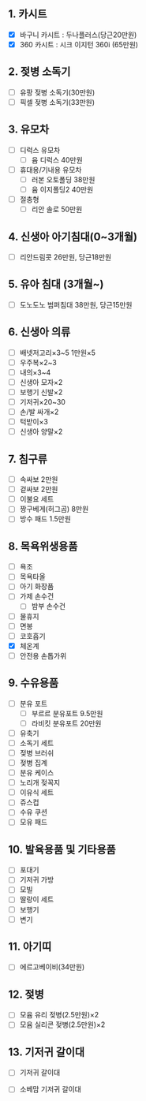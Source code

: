 ## 1. 카시트
- [x] 바구니 카시트 : 두나플러스(당근20만원)
- [x] 360 카시트 : 시크 이지턴 360i (65만원)

## 2. 젖병 소독기
- [ ] 유팡 젖병 소독기(30만원)
- [ ] 픽셀 젖병 소독기(33만원)

## 3. 유모차
- [ ] 디럭스 유모차
	- [ ] 윰 디럭스 40만원
- [ ] 휴대용/기내용 유모차
	- [ ] 러본 오토폴딩 38만원
	- [ ] 윰 이지폴딩2 40만원
- [ ] 절충형
	- [ ] 리안 솔로 50만원

## 4. 신생아 아기침대(0~3개월)
- [ ] 리안드림콧 26만원, 당근18만원

## 5. 유아 침대 (3개월~)
- [ ] 도노도노 범퍼침대 38만원, 당근15만원

## 6. 신생아 의류
- [ ] 배넷저고리×3~5 1만원×5
- [ ] 우주복×2~3 
- [ ] 내의×3~4
- [ ] 신생아 모자×2
- [ ] 보행기 신발×2
- [ ] 기저귀×20~30
- [ ] 손/발 싸개×2
- [ ] 턱받이×3
- [ ] 신생아 양말×2

## 7. 침구류
- [ ] 속싸보 2만원
- [ ] 겉싸보 2만원
- [ ] 이불요 세트
- [ ] 짱구베게(허그곰) 8만원
- [ ] 방수 패드 1.5만원

## 8. 목욕위생용품
- [ ] 욕조
- [ ] 목욕타올
- [ ] 아기 화장품
- [ ] 가제 손수건
	- [ ] 밤부 손수건
- [ ] 물휴지
- [ ] 면봉
- [ ] 코호흡기
- [x] 체온계
- [ ] 안전용 손톱가위

## 9. 수유용품
- [ ] 분유 포트
	- [ ] 부르르 분유포트 9.5만원
	- [ ] 라비킷 분유포트 20만원
- [ ] 유축기
- [ ] 소독기 세트
- [ ] 젖병 브러쉬
- [ ] 젖병 집계
- [ ] 분유 케이스
- [ ] 노리개 젖꼭지
- [ ] 이유식 세트
- [ ] 쥬스컵
- [ ] 수유 쿠션
- [ ] 모유 패드

## 10. 발육용품 및 기타용품
- [ ] 포대기
- [ ] 기저귀 가방
- [ ] 모빌
- [ ] 딸랑이 세트
- [ ] 보행기
- [ ] 변기

## 11. 아기띠
- [ ] 에르고베이비(34만원)

## 12. 젖병
- [ ] 모윰 유리 젖병(2.5만원)×2
- [ ] 모윰 실리콘 젖병(2.5만원)×2

## 13. 기저귀 갈이대
- [ ] 기저귀 갈이대
- [ ] 소베맘 기저귀 갈이대

